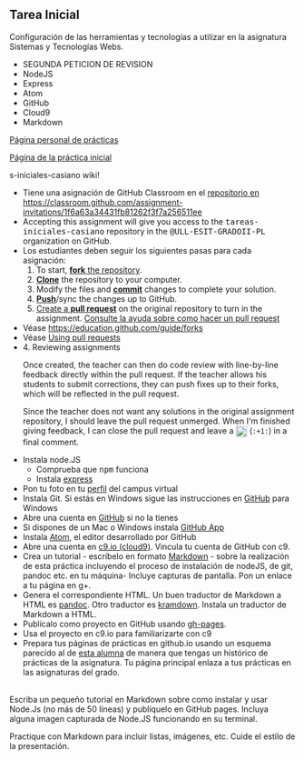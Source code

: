 ## Tarea Inicial

Configuración de las herramientas y tecnologías a utilizar en la asignatura Sistemas y Tecnologías Webs.

* SEGUNDA PETICION DE REVISION
* NodeJS
* Express
* Atom
* GitHub
* Cloud9
* Markdown

[Página personal de prácticas](http://alu0100818369.github.io/)

[Página de la práctica inicial](http://alu0100536652.github.io/Tutorial-STW/)

s-iniciales-casiano wiki!

<ul>
<!---
<li>
Darse de alta en la comunidad Google + 
<a href="https://plus.google.com/u/1/communities/111920114018766363342">Google + ULL-ETSII-SYTW-1516</a>.
<br/>
Para hacerlo, entra  a 
<a href="http://mail.ull.edu.es/">http://mail.ull.edu.es</a>
y  una vez allí date de alta en g+ (si no lo has hecho) siguiendo el enlace en +me o +yo en la parte superior derecha
-->
<li> Tiene una asignación de GitHub Classroom en el
<a href="https://classroom.github.com/assignment-invitations/1f6a63a34431fb81262f3f7a256511ee">repositorio en https://classroom.github.com/assignment-invitations/1f6a63a34431fb81262f3f7a256511ee</a>
<li> Accepting this assignment will give you access to the <tt>tareas-iniciales-casiano</tt> repository in the 
<tt>@ULL-ESIT-GRADOII-PL</tt> organization on GitHub.

<li>Los estudiantes deben seguir los siguientes pasas para cada asignación:

<ol>
<li>To start, <a href="https://guides.github.com/activities/forking/"><strong>fork</strong> the repository</a>.</li>
<li>
<a href="http://gitref.org/creating/#clone"><strong>Clone</strong></a> the repository to your computer.</li>
<li>Modify the files and <a href="http://gitref.org/basic/#commit"><strong>commit</strong></a> changes to complete your solution.</li>
<li>
<a href="http://gitref.org/remotes/#push"><strong>Push</strong></a>/sync the changes up to GitHub.</li>
<li>
<a href="https://help.github.com/articles/creating-a-pull-request">Create a <strong>pull request</strong></a> on the original repository to turn in the assignment. <a href="https://help.github.com/articles/creating-a-pull-request">Consulte la ayuda sobre como hacer un pull request</a></li>
</ol>
<li> Véase <a href="https://education.github.com/guide/forks">https://education.github.com/guide/forks</a>
<li> Véase <a href="https://help.github.com/articles/using-pull-requests/">Using pull requests</a>
<!---
<p>You may consider making a context-specific copy of these steps in your syllabus or assignment description – grab <a href="https://raw.githubusercontent.com/education/guide/master/docs/forks.md">the markdown</a>.</p>
--->
<li>
<a id="4-reviewing-assignments" class="anchor" href="#4-reviewing-assignments" aria-hidden="true"><span class="octicon octicon-link"></span></a>4. Reviewing assignments</h3>

<p>Once created, the teacher can then do code review with line-by-line feedback directly within the pull request. If the teacher allows his students to submit corrections, they can push fixes up to their forks, which will be reflected in the pull request.</p>

<p>Since the teacher does not want any solutions in the original assignment repository,  I should leave the pull request unmerged. When I'm finished giving feedback, I can close the pull request and leave a <img class="emoji" title=":+1:" alt=":+1:" src="https://education.github.com/images/emoji/%2B1.png" height="20" width="20" align="absmiddle"> (<code>:+1:</code>) in a final comment.</p>

<li>Instala node.JS 
<ul>
<li> Comprueba que <tt>npm</tt> funciona</li>
<li> Instala <a href="http://expressjs.com/">express</a></li>
</ul>
<li> Pon tu foto en tu <a href="https://campusvirtual.ull.es/1516/user/profile.php">perfil</a> del campus virtual
<li> Instala Git. 
Si estás en Windows sigue las instrucciones en <a href="https://help.github.com/categories/58/articles">GitHub</a> para Windows
<li> Abre una cuenta en <a href="https://help.github.com/articles/set-up-git">GitHub</a> si no la tienes
<li> Si dispones de un Mac o Windows instala <a href="https://desktop.github.com/">GitHub App</a>
<li> Instala <a href="https://atom.io/">Atom</a>, el editor desarrollado por GitHub
<li> Abre una cuenta en <a href="http://c9.io">c9.io (cloud9)</a>. Vincula tu cuenta de GitHub con c9.
<li> Crea un tutorial - escríbelo en formato <a href="https://en.wikipedia.org/wiki/Markdown">Markdown</a> - sobre la realización de esta práctica incluyendo el proceso de instalación de nodeJS, de git, pandoc etc.  en tu máquina- Incluye capturas de pantalla. Pon un enlace a tu página en g+.
<li>Genera el correspondiente HTML. Un buen traductor de Markdown a HTML es 
<a href="http://pandoc.org/">pandoc</a>.  Otro traductor es <a href="http://kramdown.gettalong.org/">kramdown</a>.
Instala un traductor de Markdown a HTML.
<li>Publícalo como proyecto en GitHub usando <a href="https://pages.github.com/">gh-pages</a>.<br/>
<li> Usa el proyecto en c9.io para familiarizarte con c9
<li>Prepara tus páginas de prácticas en github.io usando un esquema parecido  al de <a href="https://mdbgalvan.github.io/">esta alumna</a> de manera que tengas un histórico de prácticas de la asignatura. 
Tu página principal enlaza a tus prácticas en las asignaturas del grado.
</ul>
<br/>
<!--
Cuando terminen la <a href="https://campusvirtual.ull.es/1415/mod/assign/view.php?id=35863">tarea inicial]</a> publiquen en la 
<a href="https://plus.google.com/u/1/communities/111920114018766363342">comunidad g+</a>
los enlaces al repositorio y a la web en github.io.
<br/>
Posteriormente, si les gusta o les ayuda alguna de las publicaciones pueden "votarla" con un "+".
-->
Escriba un pequeño tutorial en Markdown sobre como instalar y usar Node.Js (no más de 50 líneas) y
publíquelo en GitHub pages. Incluya alguna imagen capturada de Node.JS funcionando en su terminal.

Practique con Markdown para incluir listas, imágenes, etc. 
Cuide el estilo de la presentación.
<!--
* Indique la URL del repositorio git en el que deja su práctica.
* Indique la URL de su página web GitHub de usuario
* Indique la URL de su página web GitHub para las prácticas de PL 
* Indique la URL de la "GitHub page" en la que ha desplegado esta práctica
-->
